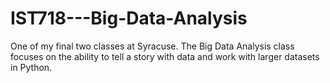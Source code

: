 # IST718---Big-Data-Analysis

One of my final two classes at Syracuse. The Big Data Analysis class focuses on the ability to tell a story with data and work with larger datasets in Python.
